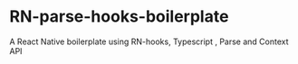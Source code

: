 # RN-parse-hooks-boilerplate
A React Native boilerplate using RN-hooks, Typescript , Parse and Context API
